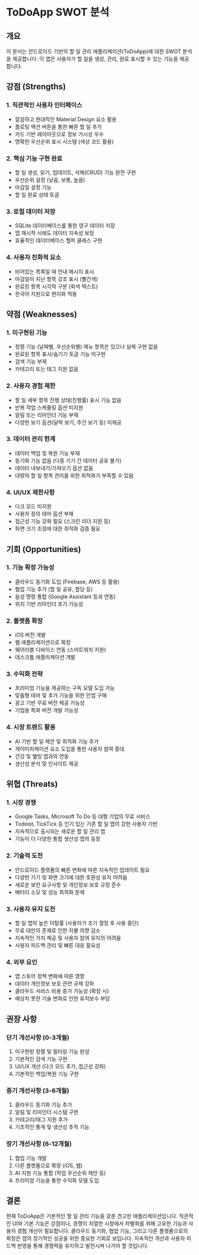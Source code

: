 # ToDoApp SWOT 분석

## 개요
이 문서는 안드로이드 기반의 할 일 관리 애플리케이션(ToDoApp)에 대한 SWOT 분석을 제공합니다. 이 앱은 사용자가 할 일을 생성, 관리, 완료 표시할 수 있는 기능을 제공합니다.

## 강점 (Strengths)

### 1. 직관적인 사용자 인터페이스
- 깔끔하고 현대적인 Material Design 요소 활용
- 플로팅 액션 버튼을 통한 빠른 할 일 추가
- 카드 기반 레이아웃으로 정보 가시성 우수
- 명확한 우선순위 표시 시스템 (색상 코드 활용)

### 2. 핵심 기능 구현 완료
- 할 일 생성, 읽기, 업데이트, 삭제(CRUD) 기능 완전 구현
- 우선순위 설정 (낮음, 보통, 높음)
- 마감일 설정 기능
- 할 일 완료 상태 토글

### 3. 로컬 데이터 저장
- SQLite 데이터베이스를 통한 영구 데이터 저장
- 앱 재시작 시에도 데이터 지속성 보장
- 효율적인 데이터베이스 헬퍼 클래스 구현

### 4. 사용자 친화적 요소
- 비어있는 목록일 때 안내 메시지 표시
- 마감일이 지난 항목 강조 표시 (빨간색)
- 완료된 항목 시각적 구분 (회색 텍스트)
- 한국어 지원으로 현지화 적용

## 약점 (Weaknesses)

### 1. 미구현된 기능
- 정렬 기능 (날짜별, 우선순위별) 메뉴 항목은 있으나 실제 구현 없음
- 완료된 항목 표시/숨기기 토글 기능 미구현
- 검색 기능 부재
- 카테고리 또는 태그 지원 없음

### 2. 사용자 경험 제한
- 할 일 세부 항목 진행 상태(진행률) 표시 기능 없음
- 반복 작업 스케줄링 옵션 미지원
- 알림 또는 리마인더 기능 부재
- 다양한 보기 옵션(달력 보기, 주간 보기 등) 미제공

### 3. 데이터 관리 한계
- 데이터 백업 및 복원 기능 부재
- 동기화 기능 없음 (다중 기기 간 데이터 공유 불가)
- 데이터 내보내기/가져오기 옵션 없음
- 대량의 할 일 항목 관리를 위한 최적화가 부족할 수 있음

### 4. UI/UX 제한사항
- 다크 모드 미지원
- 사용자 정의 테마 옵션 부재
- 접근성 기능 강화 필요 (스크린 리더 지원 등)
- 화면 크기 조정에 대한 최적화 검증 필요

## 기회 (Opportunities)

### 1. 기능 확장 가능성
- 클라우드 동기화 도입 (Firebase, AWS 등 활용)
- 협업 기능 추가 (할 일 공유, 할당 등)
- 음성 명령 통합 (Google Assistant 등과 연동)
- 위치 기반 리마인더 추가 가능성

### 2. 플랫폼 확장
- iOS 버전 개발
- 웹 애플리케이션으로 확장
- 웨어러블 디바이스 연동 (스마트워치 지원)
- 데스크톱 애플리케이션 개발

### 3. 수익화 전략
- 프리미엄 기능을 제공하는 구독 모델 도입 가능
- 맞춤형 테마 및 추가 기능을 위한 인앱 구매
- 광고 기반 무료 버전 제공 가능성
- 기업용 특화 버전 개발 가능성

### 4. 시장 트렌드 활용
- AI 기반 할 일 제안 및 최적화 기능 추가
- 게이미피케이션 요소 도입을 통한 사용자 참여 증대
- 건강 및 웰빙 앱과의 연동
- 생산성 분석 및 인사이트 제공

## 위협 (Threats)

### 1. 시장 경쟁
- Google Tasks, Microsoft To Do 등 대형 기업의 무료 서비스
- Todoist, TickTick 등 인기 있는 기존 할 일 앱의 강한 사용자 기반
- 지속적으로 출시되는 새로운 할 일 관리 앱
- 기능이 더 다양한 통합 생산성 앱의 등장

### 2. 기술적 도전
- 안드로이드 플랫폼의 빠른 변화에 따른 지속적인 업데이트 필요
- 다양한 기기 및 화면 크기에 대한 호환성 유지 어려움
- 새로운 보안 요구사항 및 개인정보 보호 규정 준수
- 배터리 소모 및 성능 최적화 문제

### 3. 사용자 유지 도전
- 할 일 앱의 높은 이탈률 (사용자가 초기 열정 후 사용 중단)
- 무료 대안의 존재로 인한 지불 의향 감소
- 지속적인 가치 제공 및 사용자 참여 유지의 어려움
- 사용자 피드백 관리 및 빠른 대응 필요성

### 4. 외부 요인
- 앱 스토어 정책 변화에 따른 영향
- 데이터 개인정보 보호 관련 규제 강화
- 클라우드 서비스 비용 증가 가능성 (확장 시)
- 예상치 못한 기술 변화로 인한 유지보수 부담

## 권장 사항

### 단기 개선사항 (0-3개월)
1. 미구현된 정렬 및 필터링 기능 완성
2. 기본적인 검색 기능 구현
3. UI/UX 개선 (다크 모드 추가, 접근성 강화)
4. 기본적인 백업/복원 기능 구현

### 중기 개선사항 (3-6개월)
1. 클라우드 동기화 기능 추가
2. 알림 및 리마인더 시스템 구현
3. 카테고리/태그 지원 추가
4. 기초적인 통계 및 생산성 추적 기능

### 장기 개선사항 (6-12개월)
1. 협업 기능 개발
2. 다른 플랫폼으로 확장 (iOS, 웹)
3. AI 지원 기능 통합 (작업 우선순위 제안 등)
4. 프리미엄 기능을 통한 수익화 모델 도입

## 결론
현재 ToDoApp은 기본적인 할 일 관리 기능을 갖춘 견고한 애플리케이션입니다. 직관적인 UI와 기본 기능은 강점이나, 경쟁이 치열한 시장에서 차별화를 위해 고유한 기능과 사용자 경험 개선이 필요합니다. 클라우드 동기화, 협업 기능, 그리고 다른 플랫폼으로의 확장은 앱의 장기적인 성공을 위한 중요한 기회로 보입니다. 지속적인 개선과 사용자 피드백 반영을 통해 경쟁력을 유지하고 발전시켜 나가야 할 것입니다.
